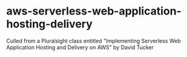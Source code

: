 # aws-serverless-web-application-hosting-delivery
Culled from a Pluralsight class entitled "Implementing Serverless Web Application Hosting and Delivery on AWS" by David Tucker
